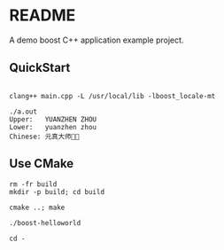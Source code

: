 # README

A demo boost C++ application example project.

## QuickStart

```shell

clang++ main.cpp -L /usr/local/lib -lboost_locale-mt

./a.out
Upper:   YUANZHEN ZHOU
Lower:   yuanzhen zhou
Chinese: 元真大师👨‍🦲
```

## Use CMake

```shell
rm -fr build
mkdir -p build; cd build

cmake ..; make

./boost-helloworld

cd -
```
